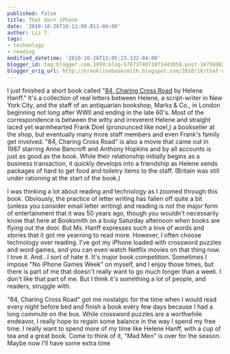 ```yaml
---
published: false
title: That darn iPhone
date: '2010-10-26T10:13:00.011-04:00'
author: Liz T.
tags:
- technology
- reading
modified_datetime: '2010-10-26T13:05:23.132-04:00'
blogger_id: tag:blogger.com,1999:blog-5767374071871443859.post-1675690257442013870
blogger_orig_url: http://brooklinebooksmith.blogspot.com/2010/10/that-darn-iphone.html
---
```

I just finished a short book called "[84, Charing Cross Road](http://www.brooklinebooksmith-shop.com/book/9780140143508) by Helene Hanff." It's a collection of real letters between Helene, a script-writer in New York City, and the staff of an antiquarian bookshop, Marks & Co., in London beginning not long after WWII and ending in the late 60's. Most of the correspondence is between the witty and irreverent Helene and straight laced yet warmhearted Frank Doel (pronounced like noel,) a bookseller at the shop, but eventually many more staff members and even Frank's family get involved. "84, Charing Cross Road" is also a movie that came out in 1987 starring Anne Bancroft and Anthony Hopkins and by all accounts is just as good as the book. While their relationship initially begins as a business transaction, it quickly develops into a friendship as Helene sends packages of hard to get food and toiletry items to the staff. (Britain was still under rationing at the start of the book.)

I was thinking a lot about reading and technology as I zoomed through this book. Obviously, the practice of letter writing has fallen off quite a bit (unless you consider email letter writing) and reading is not the major form of entertainment that it was 50 years ago, though you wouldn't necessarily know that here at Booksmith on a busy Saturday afternoon when books are flying out the door. But Ms. Hanff expresses such a love of words and stories that it got me yearning to read more. However, I often choose technology over reading. I've got my iPhone loaded with crossword puzzles and word games, and you can even watch Netflix movies on that thing now. I love it. And...I sort of hate it. It's major book competition. Sometimes I impose "No iPhone Games Week" on myself, and I enjoy those times, but there is part of me that doesn't really want to go much longer than a week. I don't like that part of me. But I think it's something a lot of people, and readers, struggle with.

"84, Charing Cross Road" got me nostalgic for the time when I would read every night before bed and finish a book every few days because I had a long commute on the bus. While crossword puzzles are a worthwhile endeavor, I really hope to regain some balance in the way I spend my free time. I really want to spend more of my time like Helene Hanff, with a cup of tea and a great book. Come to think of it, "Mad Men" is over for the season. Maybe now I'll have some extra time